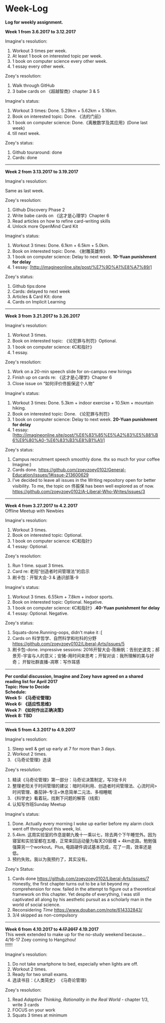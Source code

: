 # Week-Log
**Log for weekly assignment.**

**Week 1 from 3.6.2017 to 3.12.2017**

Imagine's resolution:

1. Workout 3 times per week.
2. At least 1 book on interested topic per week.
3. 1 book on computer science every other week.
4. 1 essay every other week. 

Zoey's resolution: 

1.  Walk through GitHub
2.  3 babe cards on 《超越智商》chapter 3 & 5

Imagine's status:

1. Workout 3 times: Done. 5.29km + 5.62km + 5.16km.
2. Book on interested topic: Done. 《法的门前》
3. 1 book on computer science: Done.《离散数学及其应用》(Done last week)
4. till next week.

Zoey's status: 

1.  Github touraround: done
2.  Cards: done  
*****

**Week 2 from 3.13.2017 to 3.19.2017**    

Imagine's resolution:    

Same as last week.


Zoey's resolution:  

1. Github Discovery Phase 2
2. Write babe cards on 《这才是心理学》Chapter 6  
3. Read articles on how to refine card-writing skills
4. Unlock more OpenMind Card Kit

Imagine's status:

1. Workout 3 times: Done. 6.1km + 6.5km + 5.0km.
2. Book on interested topic: Done. 《射雕英雄传》
3. 1 book on computer science: Delay to  next week. **10-Yuan punishment for delay**
4. 1 essay: [http://imagineonline.site/post/%E7%9D%A1%E8%A7%89/] 

Zoey's status: 
1. Github tips:done
2. Cards: delayed to next week
3. Articles & Card Kit: done
4. Cards on Implicit Learning  
*****

**Week 3 from 3.21.2017 to 3.26.2017**    

Imagine's resolution: 

1. Workout 3 times.
2. Book on interested topic: 《论犯罪与刑罚》Optional.
3. 1 book on computer science: 《C和指针》
4. 1 essay.

Zoey's resolution:

1. Work on a 20-min speech slide for on-campus new hirings  
2. Finish up on cards re: 《这才是心理学》Chapter 6  
3. Close issue on “如何评价佟振保这个人物”

Imagine's status:

1. Workout 3 times: Done. 5.3km + indoor exercise + 10.5km + mountain hiking.
2. Book on interested topic: Done. 《论犯罪与刑罚》
3. 1 book on computer science: Delay to  next week. **20-Yuan punishment for delay**
4. 1 essay: [http://imagineonline.site/post/%E6%83%85%E5%A2%83%E5%88%B6%E9%80%A0-%E6%83%B3%E8%B1%A1/] 

Zoey's status:   

1. Campus recruitment speech smoothly done. thx so much for your coffee Imagine:)
2. Cards done. https://github.com/zoeyzoey0102/General-Education/issues/1#issue-213600629
3. I've decided to leave all issues in the Writing repository open for better visibility. To me, the topic on 佟振保 has been well explored as of now. https://github.com/zoeyzoey0102/A-Liberal-Who-Writes/issues/3
*****

**Week 4 from 3.27.2017 to 4.2.2017**       
Offline Meetup with Newbies   

Imagine's resolution:  

1. Workout 3 times.
2. Book on interested topic: Optional.
3. 1 book on computer science: 《C和指针》
4. 1 essay: Optional.

Zoey's resolution:

1. Run 1 time. squat 3 times.
2. Card re: 老阳“创造者时间管理法”的启示
3. 刷卡包：开智大会-3 & 通识部落-9

Imagine's status:        

1. Workout 3 times. 6.55km + 7.8km + indoor sports.
2. Book on interested topic: Optional. Negative.
3. 1 book on computer science: 《C和指针》.**40-Yuan punishment for delay**
4. 1 essay: Optional. Negative.

Zoey's status:        
1. Squats-done.Running-oops, didn't make it :[      
2. Cards on 科学哲学、自然科学和社科的分野 https://github.com/zoeyzoey0102/Liberal-Arts/issues/5
3. 刷卡包-done. impressive sessions: 2016开智大会-陈楸帆：告别史波克；郝景芳-宇宙与人的意义；安猪-用时间来思考；开智对谈：我所理解的美与好奇；     开智社群直播-凋寒：写作耳感
*****

**Per cordial discussion, Imagine and Zoey have agreed on a shared reading list for April 2017**        
**Topic: How to Decide**       
**Schedule:**       
**Week 5: 《马奇论管理》**            
**Week 6: 《适应性思维》**             
**Week 7: 《如何作出正确决策》**        
**Week 8: TBD**  
*****

**Week 5 from 4.3.2017 to 4.9.2017** 

Imagine's resolution:         

1. Sleep well & get up early at 7 for more than 3 days.
2. Workout 2 times. 
3. 《马奇论管理》选读

Zoey's resolution:   
1. 精读《马奇论管理》第一部分：马奇论决策制定，写3张卡片
2. 整理老阳关于时间管理的建议：暗时间利用、创造者时间管理法、心流时间>时间管理、番茄钟-专注+休息简单二元法、多相睡眠    
3. 《科学史》看着玩，找剩下问题的解答（线索）     
4. 认知写作班Sunday Meetup      

Imagine's status:       

1. Done. Actually every morning I woke up earlier before my alarm clock went off throughout this week, lol.
2. 5.4km. 这周实验室的作息是朝九晚十一乘以七，除去两个下午睡觉外。因为寝室和实验室都在五楼，正常来回运动量为每天20层楼 + 4km走路。勉勉强强算另一个workout。Plus, 电路硬件调试基本完成，花了一周，效率还是低。
3. 预约失败。我以为我预约了，其实没有。

Zoey's Status:
1. Cards done https://github.com/zoeyzoey0102/Liberal-Arts/issues/7 Honestly, the first chapter turns out to be a lot beyond my comprehension for now. failed in the attempt to figure out a theoretical framework on this chapter. Yet despite of everything, I was still captivated all along by his aesthetic pursuit as a scholarly man in the world of social science. 
2. Reconsidering _Time_ https://www.douban.com/note/614332843/        
3. 3/4 skipped as non-compulsory      
******

**Week 6 from 4.10.2017 to ~~4.17.2017~~ 4.19.2017**  
This week extended to make up for the no-study weekend because...   
4/16-17 Zoey coming to Hangzhou!    
!!!!!!

Imagine's resolution:        

1. Do not take smartphone to bed, especially when lights are off.
2. Workout 2 times.
3. Ready for two small exams.
4. 选读书目：《人类简史》 《马奇论管理》

Zoey's resolution:
1. Read *Adaptive Thinking, Rationality in the Real World* - chapter 1/3, write 3 cards    
2. FOCUS on your work  
3. Squats 3 times at minimum

